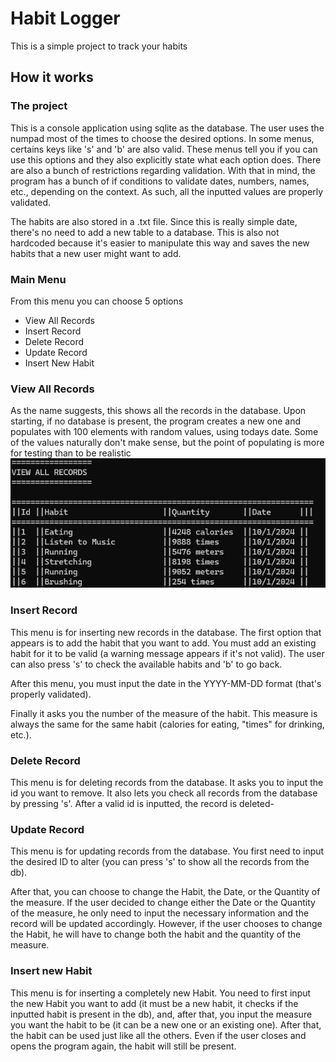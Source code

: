﻿# Habit Logger

This is a simple project to track your habits

## How it works

### The project
This is a console application using sqlite as the database. The user uses the numpad most of the times to choose the desired options. In some menus, certains keys like 's' and 'b' are also valid. These menus tell you if you can use this options and they also explicitly state what each option does.
There are also a bunch of restrictions regarding validation. With that in mind, the program has a bunch of if conditions to validate dates, numbers, names, etc., depending on the context. As such, all the inputted values are properly validated.

The habits are also stored in a .txt file. Since this is really simple date, there's no need to add a new table to a database. This is also not hardcoded because it's easier to manipulate this way and saves the new habits that a new user might want to add.

### Main Menu
From this menu you can choose 5 options
- View All Records
- Insert Record
- Delete Record
- Update Record
- Insert New Habit

### View All Records
As the name suggests, this shows all the records in the database. Upon starting, if no database is present, the program creates a new one and populates with 100 elements with random values, using todays date. Some of the values naturally don't make sense, but the point of populating is more for testing than to be realistic
![alt text](image.png)

### Insert Record
This menu is for inserting new records in the database. The first option that appears is to add the habit that you want to add. You must add an existing habit for it to be valid (a warning message appears if it's not valid). The user can also press 's' to check the available habits and 'b' to go back.

After this menu, you must input the date in the YYYY-MM-DD format (that's properly validated).

Finally it asks you the number of the measure of the habit. This measure is always the same for the same habit (calories for eating, "times" for drinking, etc.).

### Delete Record
This menu is for deleting records from the database. It asks you to input the id you want to remove. It also lets you check all records from the database by pressing 's'.
After a valid id is inputted, the record is deleted-

### Update Record
This menu is for updating records from the database. You first need to input the desired ID to alter (you can press 's' to show all the records from the db).

After that, you can choose to change the Habit, the Date, or the Quantity of the measure. If the user decided to change either the Date or the Quantity of the measure, he only need to input the necessary information and the record will be updated accordingly. However, if the user chooses to change the Habit, he will have to change both the habit and the quantity of the measure.

### Insert new Habit
This menu is for inserting a completely new Habit. You need to first input the new Habit you want to add (it must be a new habit, it checks if the inputted habit is present in the db), and, after that, you input the measure you want the habit to be (it can be a new one or an existing one). After that, the habit can be used just like all the others. Even if the user closes and opens the program again, the habit will still be present.